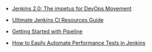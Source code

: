 * [Jenkins 2.0: The impetus for DevOps Movement](https://www.packtpub.com/books/content/jenkins-20-impetus-devops-movement)

* [Ultimate Jenkins CI Resources Guide](https://dzone.com/articles/the-ultimate-jenkins-ci-resources-guide)
* [Getting Started with Pipeline](https://jenkins.io/doc/pipeline/)
* [How to Easily Automate Performance Tests in Jenkins](https://dzone.com/articles/how-to-easily-automate-performance-tests-in-jenkin)

